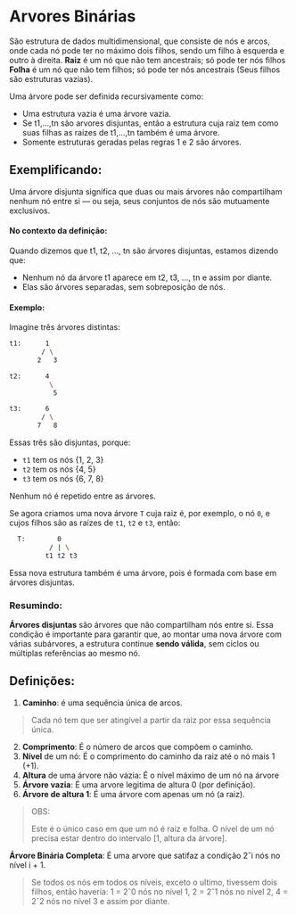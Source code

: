 # Arvores Binárias
São estrutura de dados multidimensional, que consiste de nós e arcos, onde cada nó pode ter no máximo dois filhos, sendo um filho à esquerda e outro à direita.
**Raiz** é um nó que não tem ancestrais; só pode ter nós filhos
**Folha** é um nó que não tem filhos; só pode ter nós ancestrais (Seus filhos são estruturas vazias).

Uma árvore pode ser definida recursivamente como:
- Uma estrutura vazia é uma árvore vazia.
- Se t1,...,tn são arvores disjuntas, então a estrutura cuja raiz tem como suas filhas as raizes de t1,...,tn também é uma árvore.
- Somente estruturas geradas pelas regras 1 e 2 são árvores.

## Exemplificando:

Uma árvore disjunta significa que duas ou mais árvores não compartilham nenhum nó entre si — ou seja, seus conjuntos de nós são mutuamente exclusivos.

#### No contexto da definição:
Quando dizemos que t1, t2, ..., tn são árvores disjuntas, estamos dizendo que:

- Nenhum nó da árvore t1 aparece em t2, t3, ..., tn e assim por diante.
- Elas são árvores separadas, sem sobreposição de nós.

#### Exemplo:
Imagine três árvores distintas:
```bash
t1:      1
        / \
       2   3

t2:      4 
          \
           5

t3:      6
        / \
       7   8
```

Essas três são disjuntas, porque:

- `t1` tem os nós {1, 2, 3}
- `t2` tem os nós {4, 5}
- `t3` tem os nós {6, 7, 8}

Nenhum nó é repetido entre as árvores.

Se agora criamos uma nova árvore `T` cuja raiz é, por exemplo, o nó `0`, e cujos filhos são as raízes de `t1`, `t2` e `t3`, então:
```bash
  T:        0
          / | \
         t1 t2 t3

```
Essa nova estrutura também é uma árvore, pois é formada com base em árvores disjuntas.

### Resumindo:
**Árvores disjuntas** são árvores que não compartilham nós entre si. Essa condição é importante para garantir que, ao montar uma nova árvore com várias subárvores, a estrutura continue **sendo válida**, sem ciclos ou múltiplas referências ao mesmo nó.

## Definições:

1. **Caminho**: é uma sequência única de arcos. 
> Cada nó tem que ser atingível a partir da raiz por essa sequência única.

2. **Comprimento**: É o número de arcos que compõem o caminho.
3. **Nível** de um nó: É o comprimento do caminho da raiz até o nó mais 1 (+1).
4. **Altura** de uma árvore não vázia: É o nível máximo de um nó na árvore
5. **Árvore vazia**: É uma arvore legitima de altura 0 (por definição).
6. **Árvore de altura 1**: É uma árvore com apenas um nó (a raiz).
>OBS:
> 
> Este é o único caso em que um nó é raiz e folha.
>O nível de um nó precisa estar dentro do intervalo [1, altura da árvore].

**Árvore Binária Completa**: É uma arvore que satifaz a condição 2ˆi nós no nível i + 1.
> Se todos os nós em todos os níveis, exceto o ultimo, tivessem dois filhos, então haveria:
> 1 = 2ˆ0 nós no nível 1, 
> 2 = 2ˆ1 nós no nível 2, 
> 4 = 2ˆ2 nós no nível 3 
> e assim por diante.